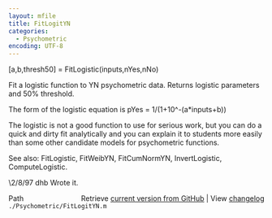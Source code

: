 ```yaml
---
layout: mfile
title: FitLogitYN
categories:
  - Psychometric
encoding: UTF-8
---
```


[a,b,thresh50] = FitLogistic(inputs,nYes,nNo)

Fit a logistic function to YN psychometric data.
Returns logistic parameters and 50% threshold.

The form of the logistic equation is pYes = 1/(1+10^-(a\*inputs+b))

The logistic is not a good function to use for serious work,
but you can do a quick and dirty fit analytically and
you can explain it to students more easily than some
other candidate models for psychometric functions.

See also: FitLogistic, FitWeibYN, FitCumNormYN,
 InvertLogistic, ComputeLogistic.

\2/8/97      dhb     Wrote it.


<div class="code_header" style="text-align:right;">
  <span style="float:left;">Path&nbsp;&nbsp;</span> <span class="counter">Retrieve <a href=
  "https://raw.github.com/Psychtoolbox-3/Psychtoolbox-3/beta/./Psychometric/FitLogitYN.m">current version from GitHub</a> | View <a href=
  "https://github.com/Psychtoolbox-3/Psychtoolbox-3/commits/beta/./Psychometric/FitLogitYN.m">changelog</a></span>
</div>
<div class="code">
  <code>./Psychometric/FitLogitYN.m</code>
</div>
